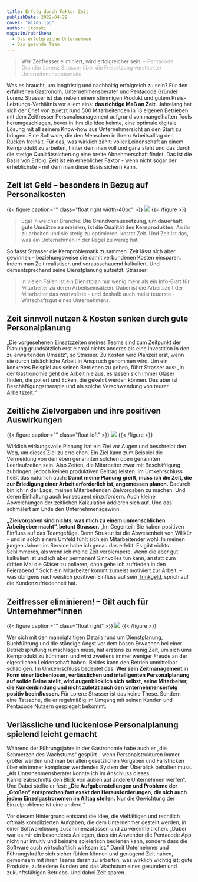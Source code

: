 ```yaml
---
title: Erfolg durch Faktor Zeit
publishDate: 2022-04-29
cover: "bild5.jpg"
author: jtomski
magazin/rubriken:
  - Das erfolgreiche Unternehmen
  - Das gesunde Team
---
```


> Wer Zeitfresser eliminiert, wird erfolgreicher sein.
> <span style="color: #aaa">– Pentacode Gründer Lorenz Strasser über die Freisetzung versteckter Unternehmenspotentiale</span>

Was es braucht, um langfristig und nachhaltig erfolgreich zu sein? Für den erfahrenen Gastronom, Unternehmensberater und
Pentacode Gründer Lorenz Strasser ist das neben einem stimmigen Produkt und gutem Preis-Leistungs-Verhältnis vor allem
eins: **das richtige Maß an Zeit**. Jahrelang hat sich der Chef von zuletzt rund 500 Mitarbeitenden in 13 eigenen Betrieben
mit dem Zeitfresser Personalmanagement aufgrund von mangelhaften Tools herumgeschlagen, bevor in ihm die Idee keimte,
eine optimale digitale Lösung mit all seinem Know-how aus Unternehmersicht an den Start zu bringen. Eine Software, die
den Menschen in ihrem Arbeitsalltag den Rücken freihält. Für das, was wirklich zählt: voller Leidenschaft an einem
Kernprodukt zu arbeiten, hinter dem man voll und ganz steht und das durch die stetige Qualitätssicherung eine breite
Abnehmerschaft findet. Das ist die Basis von Erfolg. Zeit ist ein erheblicher Faktor - wenn nicht sogar der
erheblichste - mit dem man diese Basis sichern kann.

## Zeit ist Geld – besonders in Bezug auf Personalkosten

{{< figure caption="" class="float right width-40pc" >}}
<img src="bild2.jpg" />
{{< /figure >}}

> Egal in welcher Branche: **Die Grundvoraussetzung, um dauerhaft gute Umsätze zu erzielen, ist die Qualität des
> Kernproduktes**. An ihr zu arbeiten und sie stetig zu optimieren, kostet Zeit. Und Zeit ist das, was ein Unternehmen in
> der Regel zu wenig hat.

So fasst Strasser die Kernproblematik zusammen. Zeit lässt sich aber gewinnen – beziehungsweise
die damit verbundenen Kosten einsparen. Indem man Zeit realistisch und vorausschauend kalkuliert. Und dementsprechend
seine Dienstplanung aufsetzt. Strasser:

> In vielen Fällen ist ein Dienstplan nur wenig mehr als ein Info-Blatt für
> Mitarbeiter zu deren Arbeitseinsätzen. Dabei ist die Arbeitszeit der Mitarbeiter das wertvollste - und deshalb auch
> meist teuerste - Wirtschaftsgut eines Unternehmens.

## Zeit sinnvoll nutzen & Kosten senken durch gute Personalplanung

„Die vorgesehenen Einsatzzeiten meines Teams sind zum Zeitpunkt der Planung grundsätzlich erst einmal nichts anderes als eine Investition in den zu erwartenden Umsatz“, so Strasser. Zu Kosten wird Planzeit erst, wenn sie durch tatsächliche Arbeit in Anspruch genommen wird. Um ein konkretes Beispiel aus seinen Betrieben zu geben, führt Strasser aus: „In der Gastronomie geht die Arbeit nie aus, es lassen sich immer Gläser finden, die poliert und Ecken, die gekehrt werden können. Das aber ist Beschäftigungstherapie und als solche Verschwendung von teurer Arbeitszeit.“

## Zeitliche Zielvorgaben und ihre positiven Auswirkungen

{{< figure caption="" class="float left" >}}
<img src="bild4.jpg" />
{{< /figure >}}

Wirklich wirkungsvolle Planung hat ein Ziel vor Augen und beschreibt den Weg, um dieses Ziel zu erreichen. Ein Ziel kann zum Beispiel die Vermeidung von den eben genannten solchen oben genannten Leerlaufzeiten sein. Also Zeiten, die Mitarbeiter zwar mit Beschäftigung zubringen, jedoch keinen produktiven Beitrag leisten. Im Umkehrschluss heißt das natürlich auch: **Damit meine Planung greift, muss ich die Zeit, die zur Erledigung einer Arbeit erforderlich ist, angemessen planen.** Dadurch bin ich in der Lage, meinen Mitarbeitenden Zielvorgaben zu machen. Und deren Einhaltung auch konsequent einzufordern. Auch kleine Abweichungen der zeitlichen Kalkulation addieren sich auf. Und das schmälert am Ende den Unternehmensgewinn.

**„Zielvorgaben sind nichts, was mich zu einem unmenschlichen Arbeitgeber macht“, betont Strasser.** „Im Gegenteil: Sie haben positiven Einfluss auf das Teamgefüge. Denn Struktur ist die Abwesenheit von Willkür - und in solch einem Umfeld fühlt sich ein Mitarbeitender wohl. In meinen jungen Jahren im Service habe ich genau das erlebt: Es gibt nichts Schlimmeres, als wenn ich meine Zeit verplempere. Wenn die aber gut kalkuliert ist und ich aber permanent Sinnvolles tun kann, anstatt zum dritten Mal die Gläser zu polieren, dann gehe ich zufrieden in den Feierabend.“ Solch ein Mitarbeiter kommt zumeist motiviert zur Arbeit, – was übrigens nachweislich positiven Einfluss auf sein [Trinkgeld](../trinkgeld_tips_1), sprich auf die Kundenzufriedenheit hat.

## Zeitfresser eliminieren! – Gilt auch für Unternehmer\*innen

{{< figure caption="" class="float right" >}}
<img src="bild3.jpg" />
{{< /figure >}}

Wer sich mit den mannigfaltigen Details rund um Dienstplanung, Buchführung und die ständige Angst vor dem bösen Erwachen bei einer Betriebsprüfung rumschlagen muss, hat erstens zu wenig Zeit, um sich ums Kernprodukt zu kümmern und wird zweitens immer weniger Freude an der eigentlichen Leidenschaft haben. Beides kann den Betrieb unmittelbar schädigen. Im Umkehrschluss bedeutet das: **Wer sein Zeitmanagement in Form einer lückenlosen, verlässlichen und intelligenten Personalplanung auf solide Beine stellt, wird augenblicklich sich selbst, seine Mitarbeiter, die Kundenbindung und nicht zuletzt auch den Unternehmenserfolg positiv beeinflussen.** Für Lorenz Strasser ist das keine These. Sondern eine Tatsache, die er regelmäßig im Umgang mit seinen Kunden und Pentacode Nutzern gespiegelt bekommt.

## Verlässliche und lückenlose Personalplanung spielend leicht gemacht

Während der Führungsjahre in der Gastronomie habe auch er „die Schmerzen des Wachstums“ gespürt - wenn Personalstrukturen immer größer werden und man bei allen gesetzlichen Vorgaben und Fallstricken über ein immer komplexer werdendes System den Überblick behalten muss. „Als Unternehmensberater konnte ich im Anschluss dieses Karriereabschnitts den Blick von außen auf andere Unternehmen werfen“. Und Dabei stellte er fest: **„Die Aufgabenstellungen und Probleme der „Großen“ entsprechen fast exakt den Herausforderungen, die sich auch jedem Einzelgastronomen im Alltag stellen.** Nur die Gewichtung der Einzelprobleme ist eine andere.“

Vor diesem Hintergrund entstand die Idee, die vielfältigen und rechtlich oftmals komplizierten Aufgaben, die dem Unternehmer gestellt werden, in einer Softwarelösung zusammenzufassen und zu vereinheitlichen. „Dabei war es mir ein besonderes Anliegen, dass ein Anwender die Pentacode App nicht nur intuitiv und beinahe spielerisch bedienen kann, sondern dass die Software auch wirtschaftlich wirksam ist.“ Damit Unternehmer und Führungskräfte sich sicher fühlen können und genügend Zeit haben, gemeinsam mit ihren Teams daran zu arbeiten, was wirklich wichtig ist: gute Produkte, zufriedene Kunden und das Wachstum eines gesunden und zukunftsfähigen Betriebs. Und dabei Zeit sparen.
